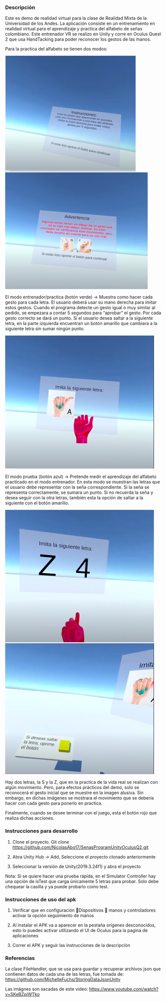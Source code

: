 

### Descripción
Este es demo de realidad virtual para la clase de Realidad Mixta de la Universidad de los Andes.  La aplicación consiste en un entrenamiento en realidad virtual para el aprendizaje y practica  del alfabeto de señas colombiano. Este entrenador VR se  realizo en Unity y corre en Oculus Quest 2 que usa HandTacking para poder reconocer los gestos de las manos.

Para la practica del alfabeto se tienen dos modos: 

![Instrucciones del entrenador](https://github.com/NicolasAbo17/SenasProgramUnityOculusQ2/blob/master/instrucciones.png)
![Advertencia del entrenador](https://github.com/NicolasAbo17/SenasProgramUnityOculusQ2/blob/master/advertencia.png)

El modo entrenador/practica (botón verde) -> Muestra como hacer cada gesto para cada letra. El usuario deberá usar su mano derecha para imitar estos gestos. Cuando el programa detecte un gesto igual o muy similar al pedido, se empezara a contar 5 segundos para “aprobar” el gesto. Por cada gesto correcto se dará un punto. Si el usuario desea saltar a la siguiente letra, en la parte izquierda encuentran un botón amarillo que cambiara a la siguiente letra sin sumar ningún punto.

![modo de entrenador](https://github.com/NicolasAbo17/SenasProgramUnityOculusQ2/blob/master/entrenamiento.png)

El modo prueba (botón azul) -> Pretende medir el aprendizaje del alfabeto practicado en el modo entrenador. En esta modo se muestran las letras que el usuario debe representar con la seña correspondiente. Si la seña se representa correctamente, se sumara un punto. Si no recuerda la seña y desea seguir con la otra letras, también esta la opción de saltar a la siguiente con el botón amarillo. 

![modo de prueba](https://github.com/NicolasAbo17/SenasProgramUnityOculusQ2/blob/master/practica.png)
![saltar letras en el modo de prueba y practica](https://github.com/NicolasAbo17/SenasProgramUnityOculusQ2/blob/master/saltar.png)

Hay dos letras, la S y la Z, que en la practica de la vida real se realizan con algún movimiento. Pero, para efectos prácticos del demo, solo se reconocerá el gesto inicial que se muestre en la imagen alusiva. Sin embargo, en dichas imágenes se mostrara el movimiento que se debería hacer con cada gesto para ponerlo en practica.

Finalmente, cuando se desee terminar con el juego, esta el botón rojo que realiza dichas acciones. 

### Instrucciones para desarrollo
1.	Clone el proyecto.  Git clone https://github.com/NicolasAbo17/SenasProgramUnityOculusQ2.git

2.	Abra Unity Hub -> Add, Seleccione el proyecto clonado anteriormente

3.	Seleccionar la versión de Unity(2019.3.24f1) y abra el proyecto 

Nota: Si se quiere hacer una prueba rápida, en el Simulator Controller hay una opción de isTest que carga únicamente 5 letras para probar. Solo debe chequear la casilla y ya puede probarlo como test. 

### Instrucciones de uso del apk
1.	Verificar que en configuración Dispositivos  manos y controladores  activar la opción seguimiento de manos 

2.	Al instalar el APK va a aparecer en la pestaña orígenes desconocidos, esto lo puedes activar utilizando el UI de Oculus para la pagina de aplicaciones 

3.	Correr el APK y seguir las instrucciones de la descripción 

### Referencias
La clase FileHandler, que se usa para guardar y recuperar archivos json que contienen datos de cada una de las letras, fue tomada de: https://github.com/MichelleFuchs/StoringDataJsonUnity 

Las imágnes son sacadas de este video: https://www.youtube.com/watch?v=SKeBZpjWTko

